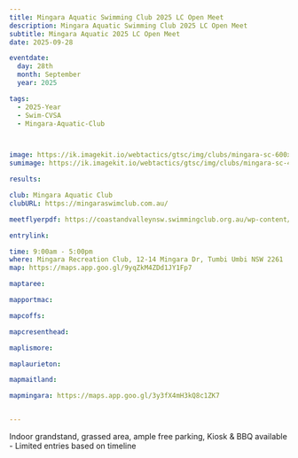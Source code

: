 ```yaml
---
title: Mingara Aquatic Swimming Club 2025 LC Open Meet 
description: Mingara Aquatic Swimming Club 2025 LC Open Meet 
subtitle: Mingara Aquatic 2025 LC Open Meet 
date: 2025-09-28

eventdate:
  day: 28th
  month: September
  year: 2025

tags:
  - 2025-Year
  - Swim-CVSA
  - Mingara-Aquatic-Club



image: https://ik.imagekit.io/webtactics/gtsc/img/clubs/mingara-sc-600x400.jpg
sumimage: https://ik.imagekit.io/webtactics/gtsc/img/clubs/mingara-sc-400x600.jpg

results: 

club: Mingara Aquatic Club
clubURL: https://mingaraswimclub.com.au/

meetflyerpdf: https://coastandvalleynsw.swimmingclub.org.au/wp-content/uploads/2025/08/Mingara-Aquatic-Swimming-Club-September-Long-Course-Carnival.pdf

entrylink: 

time: 9:00am - 5:00pm
where: Mingara Recreation Club, 12-14 Mingara Dr, Tumbi Umbi NSW 2261
map: https://maps.app.goo.gl/9yqZkM4ZDd1JY1Fp7

maptaree: 

mapportmac:

mapcoffs:

mapcresenthead:

maplismore: 

maplaurieton: 

mapmaitland: 

mapmingara: https://maps.app.goo.gl/3y3fX4mH3kQ8c1ZK7


---
```



Indoor grandstand, grassed area, ample free parking, Kiosk & BBQ available - Limited entries based on timeline